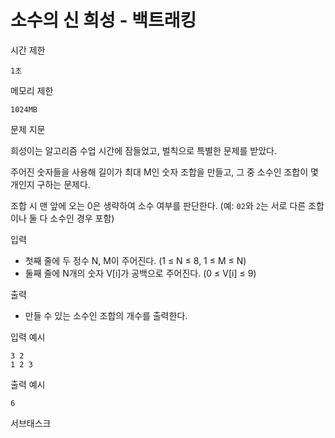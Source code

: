 # 소수의 신 희성 - 백트래킹

시간 제한

`1초`

메모리 제한

`1024MB`

문제 지문

희성이는 알고리즘 수업 시간에 잠들었고, 벌칙으로 특별한 문제를 받았다.

주어진 숫자들을 사용해 길이가 최대 M인 숫자 조합을 만들고, 그 중 소수인 조합이 몇 개인지 구하는 문제다.

조합 시 맨 앞에 오는 0은 생략하여 소수 여부를 판단한다. (예: `02`와 `2`는 서로 다른 조합이나 둘 다 소수인 경우 포함)

입력

- 첫째 줄에 두 정수 N, M이 주어진다. (1 ≤ N ≤ 8, 1 ≤ M ≤ N)
- 둘째 줄에 N개의 숫자 V[i]가 공백으로 주어진다. (0 ≤ V[i] ≤ 9)

출력

- 만들 수 있는 소수인 조합의 개수를 출력한다.

입력 예시

```
3 2
1 2 3
```

출력 예시

```
6
```

서브태스크